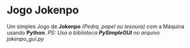 # Jogo Jokenpo
 Um simples Jogo de **Jokenpo** _(Pedra, papel ou tesoura)_ com a Máquina usando **Python**. _PS: Usa a biblioteca **PySimpleGUI** no arquivo jokenpo_gui.py_
